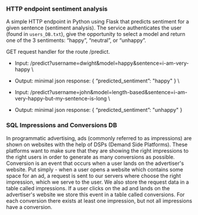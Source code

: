 ### HTTP endpoint sentiment analysis
A simple HTTP endpoint in Python using Flask that predicts sentiment for a given sentence
(sentiment analysis). The service authenticates the user (found in `users_DB.txt`), give the opportunity to select a model and
return one of the 3 sentiments: “happy”, “neutral”, or “unhappy”.

GET request handler for the route /predict.

- Input: /predict?username=dwight&amp;model=happy&amp;sentence=i-am-very-happy \\
- Output: minimal json response: { “predicted_sentiment”: &quot;happy&quot; } \\

- Input: /predict?username=john&amp;model=length-based&amp;sentence=i-am-very-happy-but-my-sentence-is-long \\
- Output: minimal json response: { “predicted_sentiment”: &quot;unhappy&quot; }

### SQL Impressions and Conversions DB
In programmatic advertising, ads (commonly referred to as impressions) are shown on websites with the
help of DSPs (Demand Side Platforms). These platforms want to make sure that they are showing the
right impressions to the right users in order to generate as many conversions as possible. Conversion is
an event that occurs when a user lands on the advertiser&#39;s website. Put simply - when a user opens a
website which contains some space for an ad, a request is sent to our servers where choose the right
impression, which we serve to the user. We also store the request data in a table
called impressions. If a user clicks on the ad and lands on the advertiser&#39;s website
we store this event in a table called conversions. For each conversion there exists
at least one impression, but not all impressions have a conversion.




